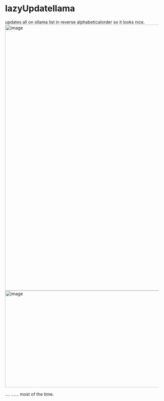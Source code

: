 # lazyUpdatellama
updates all on ollama list in reverse alphabeticalorder so it looks nice.
<img width="1050" height="871" alt="image" src="https://github.com/user-attachments/assets/35a8beb1-ff4d-4539-8961-468ce62d74da" />
<img width="1107" height="317" alt="image" src="https://github.com/user-attachments/assets/c4db2e25-08ad-44cc-991e-2d3ea936155b" />

.... 
...... most of the time.
